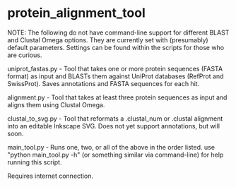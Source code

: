 # protein_alignment_tool
NOTE: The following do not have command-line support for different BLAST and Clustal Omega options. They are currently set with (presumably) default parameters. Settings can be found within the scripts for those who are curious.

uniprot_fastas.py - Tool that takes one or more protein sequences (FASTA format) as input and BLASTs them against UniProt databases (RefProt and SwissProt). Saves annotations and FASTA sequences for each hit.

alignment.py - Tool that takes at least three protein sequences as input and aligns them using Clustal Omega.

clustal_to_svg.py - Tool that reformats a .clustal_num or .clustal alignment into an editable Inkscape SVG. Does not yet support annotations, but will soon.

main_tool.py - Runs one, two, or all of the above in the order listed. use "python main_tool.py -h" (or something similar via command-line) for help running this script.

Requires internet connection.
